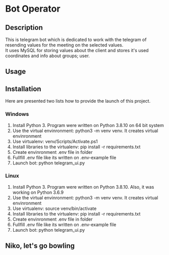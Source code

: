 <h1>Bot Operator</h1>
<h2>Description</h2>
<p>
    This is telegram bot which is dedicated to work with the telegram of resending values for the meeting on the selected values.<br>
    It uses MySQL for storing values about the client and stores it's used coordinates and info about groups; user.
</p>
<h2>Usage</h2>
<h2>Installation</h2>
<p>
    Here are presented two lists how to provide the launch of this project.
</p>
<h3>Windows</h3>
<ol>
    <li>Install Python 3. Program were written on Python 3.8.10 on 64 bit system</li>
    <li>Use the virtual envinronment: python3 -m venv venv. It creates virtual envinronment</li>
    <li>Use virtualenv: venv/Scripts/Activate.ps1</li>
    <li>Install libraries to the virtualenv: pip install -r requirements.txt</li>
    <li>Create envinronment .env file in folder</li>
    <li>Fullfill .env file like its written on .env-example file</li>
    <li>Launch bot: python telegram_ui.py</li>
</ol>
<h3>Linux</h3>
<ol>
    <li>Install Python 3. Program were written on Python 3.8.10. Also, it was working on Python 3.6.9</li>
    <li>Use the virtual envinronment: python3 -m venv venv. It creates virtual envinronment</li>
    <li>Use virtualenv: source venv/bin/activate</li>
    <li>Install libraries to the virtualenv: pip install -r requirements.txt</li>
    <li>Create envinronment .env file in folder</li>
    <li>Fullfill .env file like its written on .env-example file</li>
    <li>Launch bot: python telegram_ui.py</li>
</ol>
<h2>Niko, let's go bowling</h2>